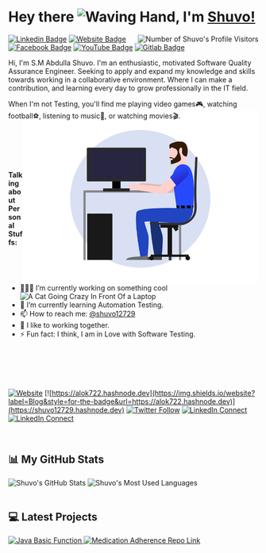 
# Hey there <img src="https://github.com/shuvo12729/shuvo12729/blob/main/images/wave.gif" alt="Waving Hand" width="40">, I'm [Shuvo!](https://shuvo12729.github.io)



<img src="https://visitor-badge.laobi.icu/badge?page_id=shuvo12729.shuvo12729" alt="Number of Shuvo's Profile Visitors" align="right" />




<!--Website -->

[![Linkedin Badge](https://img.shields.io/badge/-LinkedIn-0e76a8?style=flat-square&logo=Linkedin&logoColor=white)](https://linkedin.com/in/shuvo12729)
[![Website Badge](https://img.shields.io/badge/Website-3b5998?style=flat-square&logo=google-chrome&logoColor=white)](https://shuvo12729.github.io)
[![Facebook Badge](https://img.shields.io/badge/-Facebook-00acee?style=flat-square&logo=Facebook&logoColor=white)](https://facebook.com/shuvo12729)
[![YouTube Badge](https://img.shields.io/badge/-YouTube-e4405f?style=flat-square&logo=Youtube&logoColor=white)](https://youtube.com/shuvo12729/)
[![Gitlab Badge](https://img.shields.io/badge/-Gitlab-e4405f?style=flat-square&logo=Gitlab&logoColor=white)](https://gitlab.com/shuvo12729/)































<p align="left">
Hi, I'm S.M Abdulla Shuvo. I'm an enthusiastic, motivated Software Quality Assurance Engineer. Seeking to apply and expand my knowledge
and skills towards working in a collaborative environment. Where I can make a contribution, and learning every day
to grow professionally in the IT field.
</p>
<p align="left">
When I'm not Testing, you'll find me playing video games🎮, watching football⚽, listening to music🎼, or watching movies🎬.
</p>

<img src="https://github.com/shuvo12729/shuvo/blob/main/images/developper.gif" alt="A Tester Sitting In Front Of a Computer" style="margin-top:-40px" align="right" width="475" height="350" />

<br/>
<br/>
<br/>
<br/>

**Talking about Personal Stuffs:**

<div align="left">

- 👨🏽‍💻 I’m currently working on something cool <img src="https://media.giphy.com/media/WUlplcMpOCEmTGBtBW/giphy.gif" alt="A Cat Going Crazy In Front Of a Laptop" width="40">
- 📝  I’m currently learning Automation Testing.
- 📫  How to reach me: [@shuvo12729](https://www.linkedin.com/in/shuvo12729/)
- 👯  I like to working together.
- ⚡  Fun fact: I think, I am in Love with Software Testing.

</div>

<br/>
<br/>
<br/>

<br>

[![Website](https://img.shields.io/website?label=opendevs.in&style=for-the-badge&url=https://opendevs.in)](https://opendevs.in)
[![https://alok722.hashnode.dev](https://img.shields.io/website?label=Blog&style=for-the-badge&url=https://alok722.hashnode.dev)](https://shuvo12729.hashnode.dev)
[![Twitter Follow](https://img.shields.io/twitter/follow/alok722?color=1DA1F2&logo=twitter&style=for-the-badge)](https://twitter.com/intent/follow?original_referer=https%3A%2F%2Fgithub.com%2Falok722&screen_name=alok722)
[![LinkedIn Connect](https://img.shields.io/badge/LinkedIn-Connect-blue?style=for-the-badge&logo=linkedin)](https://linkedin.com/in/shuvo12729)
[![LinkedIn Connect](https://img.shields.io/badge/LinkedIn-Connect-blue?style=for-the-badge&logo=linkedin)](https://linkedin.com/in/shuvo12729)

<br/>


## 📊 My GitHub Stats

<div align="left">
  <img alt="Shuvo's GitHub Stats" src="https://github-readme-stats.vercel.app/api?username=shuvo12729&count_private=true&show_icons=true" />
  <img alt="Shuvo's Most Used Languages" src="https://github-readme-stats.vercel.app/api/top-langs/?username=shuvo12729" />
</div>

<br/>

## 💻 Latest Projects

<div align="left">
  <a href="https://github.com/shuvo12729/Basic_Java.git">
    <img alt="Java Basic Function" src="https://github-readme-stats.vercel.app/api/pin/?username=shuvo12729&repo=developer-portfolio" />
  </a>
  <a href="https://github.com/shuvo12729/Medication-Adhearence.git">
    <img alt="Medication Adherence Repo Link" src="https://github-readme-stats.vercel.app/api/pin/?username=shuvo12729&repo=proshop" />
  </a>
</div>


